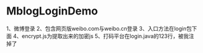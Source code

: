 # MblogLoginDemo
1、微博登录
2、包含网页版weibo.com与weibo.cn登录
3、入口方法在login包下面
4、encrypt.js为提取出来的加密js
5、打码平台在login.java的123行，被我注掉了
